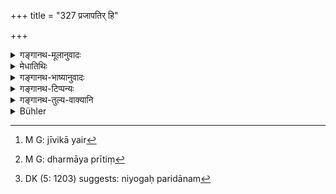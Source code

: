 +++
title = "327 प्रजापतिर् हि"

+++

<details><summary>गङ्गानथ-मूलानुवादः</summary>

Prajāpati, having created cattle, made them over to the Vaiśya; while to the Brāhmaṇā and the Kṣatriya he made over all creatures.—(327)
</details>

<details><summary>मेधातिथिः</summary>

पशुरक्षणं वैश्यस्य न केवलं जीविकायै,[^७९१] यावद् धर्मायापीति[^७९२] दर्शयत्य् अर्थवादेन । कथं पुनर् दृष्टे सत्य् अदृष्टम् उक्तम् । प्रजापालनवन् "नियमात् परिपालनीयं त्वया" इति नियोगपरिदानम्[^७९३] । क्षत्रियस्य प्रजापालने ऽधिकारो निरूपितः । ब्राह्मणस्य प्रायश्चित्तोपदेशादिना जपहोमादिना च "आदित्याज् जायते वृष्टिः" (म्ध् ३.७६) इति सर्वाधिकारः । दृष्टान्तार्थं चैतत् । तथैव धर्म एव वैश्यस्य पशुरक्षणादिः ॥ ९.३२७ ॥


[^७९३]:
     DK (5: 1203) suggests: niyogaḥ paridānam


[^७९२]:
     M G: dharmāya prītiṃ


[^७९१]:
     M G: jīvikā yair
</details>

<details><summary>गङ्गानथ-भाष्यानुवादः</summary>

The tending of cattle is not only a means of *livelihood* for the Vaiśya; it also forms his *duty*. This is what is indicated by this declamatory passage.

“How is it that the author should impose an invisible (transcedental) character upon what is quite visible?”

It has been done with a view to bringing it home to the Vaiśya that he must, as an obligation, do the tending of cattle, in the same manner as the *Kṣatriya* does the protecting of the people.

How the protecting of the people is binding upon the *Kṣatriya* has already been explained before. As for the *Brāhmaṇa*, he is entitled to all sorts of ‘protection,’ by virtue of his being the person who prescribes the necessary expiatory rites, performs prayers, offers oblations and thereby obtains min from the sun, and so forth.

What is stated here is only by way of illustration; and all that is meant is that the tending of cattle forms the duty of the Vaiśya.—(327)
</details>

<details><summary>गङ्गानथ-टिप्पन्यः</summary>

This verse is quoted in *Parāśaramādhava* (Ācāra, p. 417)
</details>

<details><summary>गङ्गानथ-तुल्य-वाक्यानि</summary>

**(verses 9.326-333)  
**

[\[See texts under
8.410-418.\]]

See Comparative notes for [Verse
9.326].
</details>

<details><summary>Bühler</summary>

327	For when the Lord of creatures (Pragapati) created cattle, he made them over to the Vaisya; to the Brahmana, and to the king he entrusted all created beings.
</details>
